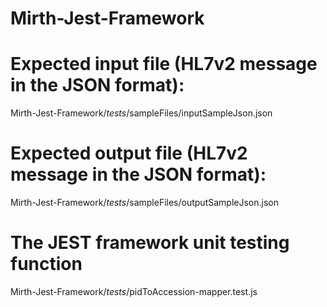 # Mirth-Jest-Framework


# Expected input file (HL7v2 message in the JSON format):
Mirth-Jest-Framework/_tests_/sampleFiles/inputSampleJson.json

# Expected output file (HL7v2 message in the JSON format):
Mirth-Jest-Framework/_tests_/sampleFiles/outputSampleJson.json

# The JEST framework unit testing function
Mirth-Jest-Framework/_tests_/pidToAccession-mapper.test.js
